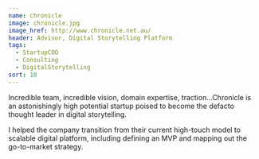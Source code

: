 ```yaml
---
name: chronicle
image: chronicle.jpg
image_href: http://www.chronicle.net.au/
header: Advisor, Digital Storytelling Platform
tags:
  - StartupCOO
  - Consulting
  - DigitalStorytelling
sort: 10
---
```

Incredible team, incredible vision, domain expertise, traction...Chronicle is an astonishingly high potential startup poised to become the defacto thought leader in digital storytelling.

I helped the company transition from their current high-touch model to scalable digital platform, including defining an MVP and mapping out the go-to-market strategy.

